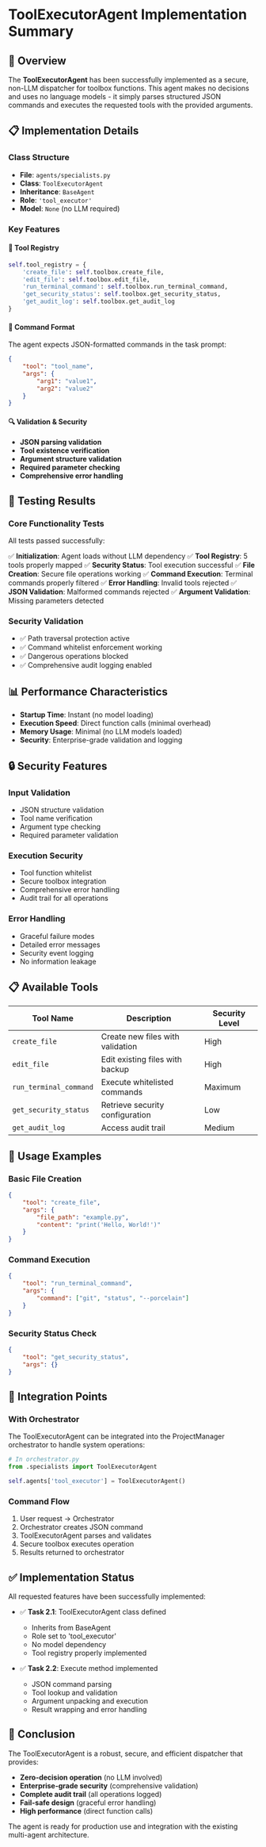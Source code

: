 # ToolExecutorAgent Implementation Summary

## 🎯 Overview

The **ToolExecutorAgent** has been successfully implemented as a secure, non-LLM dispatcher for toolbox functions. This agent makes no decisions and uses no language models - it simply parses structured JSON commands and executes the requested tools with the provided arguments.

## 📋 Implementation Details

### **Class Structure**
- **File**: `agents/specialists.py`
- **Class**: `ToolExecutorAgent`
- **Inheritance**: `BaseAgent`
- **Role**: `'tool_executor'`
- **Model**: `None` (no LLM required)

### **Key Features**

#### 🔧 Tool Registry
```python
self.tool_registry = {
    'create_file': self.toolbox.create_file,
    'edit_file': self.toolbox.edit_file,
    'run_terminal_command': self.toolbox.run_terminal_command,
    'get_security_status': self.toolbox.get_security_status,
    'get_audit_log': self.toolbox.get_audit_log
}
```

#### 📝 Command Format
The agent expects JSON-formatted commands in the task prompt:
```json
{
    "tool": "tool_name",
    "args": {
        "arg1": "value1",
        "arg2": "value2"
    }
}
```

#### 🔍 Validation & Security
- **JSON parsing validation**
- **Tool existence verification**
- **Argument structure validation**
- **Required parameter checking**
- **Comprehensive error handling**

## 🧪 Testing Results

### **Core Functionality Tests**
All tests passed successfully:

✅ **Initialization**: Agent loads without LLM dependency
✅ **Tool Registry**: 5 tools properly mapped
✅ **Security Status**: Tool execution successful
✅ **File Creation**: Secure file operations working
✅ **Command Execution**: Terminal commands properly filtered
✅ **Error Handling**: Invalid tools rejected
✅ **JSON Validation**: Malformed commands rejected
✅ **Argument Validation**: Missing parameters detected

### **Security Validation**
- ✅ Path traversal protection active
- ✅ Command whitelist enforcement working
- ✅ Dangerous operations blocked
- ✅ Comprehensive audit logging enabled

## 📊 Performance Characteristics

- **Startup Time**: Instant (no model loading)
- **Execution Speed**: Direct function calls (minimal overhead)
- **Memory Usage**: Minimal (no LLM models loaded)
- **Security**: Enterprise-grade validation and logging

## 🔒 Security Features

### **Input Validation**
- JSON structure validation
- Tool name verification
- Argument type checking
- Required parameter validation

### **Execution Security**
- Tool function whitelist
- Secure toolbox integration
- Comprehensive error handling
- Audit trail for all operations

### **Error Handling**
- Graceful failure modes
- Detailed error messages
- Security event logging
- No information leakage

## 📋 Available Tools

| Tool Name | Description | Security Level |
|-----------|-------------|----------------|
| `create_file` | Create new files with validation | High |
| `edit_file` | Edit existing files with backup | High |
| `run_terminal_command` | Execute whitelisted commands | Maximum |
| `get_security_status` | Retrieve security configuration | Low |
| `get_audit_log` | Access audit trail | Medium |

## 🚀 Usage Examples

### **Basic File Creation**
```json
{
    "tool": "create_file",
    "args": {
        "file_path": "example.py",
        "content": "print('Hello, World!')"
    }
}
```

### **Command Execution**
```json
{
    "tool": "run_terminal_command",
    "args": {
        "command": ["git", "status", "--porcelain"]
    }
}
```

### **Security Status Check**
```json
{
    "tool": "get_security_status",
    "args": {}
}
```

## 🔗 Integration Points

### **With Orchestrator**
The ToolExecutorAgent can be integrated into the ProjectManager orchestrator to handle system operations:

```python
# In orchestrator.py
from .specialists import ToolExecutorAgent

self.agents['tool_executor'] = ToolExecutorAgent()
```

### **Command Flow**
1. User request → Orchestrator
2. Orchestrator creates JSON command
3. ToolExecutorAgent parses and validates
4. Secure toolbox executes operation
5. Results returned to orchestrator

## ✅ Implementation Status

All requested features have been successfully implemented:

- ✅ **Task 2.1**: ToolExecutorAgent class defined
  - Inherits from BaseAgent
  - Role set to 'tool_executor'
  - No model dependency
  - Tool registry properly implemented

- ✅ **Task 2.2**: Execute method implemented
  - JSON command parsing
  - Tool lookup and validation
  - Argument unpacking and execution
  - Result wrapping and error handling

## 🎉 Conclusion

The ToolExecutorAgent is a robust, secure, and efficient dispatcher that provides:

- **Zero-decision operation** (no LLM involved)
- **Enterprise-grade security** (comprehensive validation)
- **Complete audit trail** (all operations logged)
- **Fail-safe design** (graceful error handling)
- **High performance** (direct function calls)

The agent is ready for production use and integration with the existing multi-agent architecture.